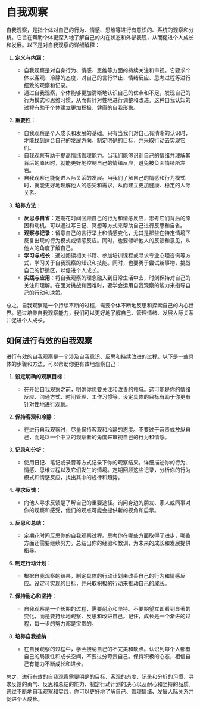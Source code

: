# 自我观察

自我观察，是指个体对自己的行为、情感、思维等进行有意识的、系统的观察和分析。它旨在帮助个体更深入地了解自己的内在状态和外部表现，从而促进个人成长和发展。以下是对自我观察的详细解释：
1. **定义与内涵**：
   - 自我观察是对自身行为、情感、思维等方面的持续关注和审视。它要求个体以客观、冷静的态度，对自己的言行举止、情绪反应、思考过程等进行细致的观察和记录。
   - 通过自我观察，个体能够更加清晰地认识自己的优点和不足，发现自己的行为模式和思维习惯，从而有针对性地进行调整和改进。这种自我认知的过程有助于个体建立更加积极、健康的自我形象。

2. **重要性**：
   - 自我观察是个人成长和发展的基础。只有当我们对自己有清晰的认识时，才能找到适合自己的发展方向，制定明确的目标，并采取行动去实现它们。
   - 自我观察有助于提高情绪管理能力。当我们能够识别自己的情绪并理解其背后的原因时，就能更好地控制自己的情绪反应，避免被负面情绪所左右。
   - 自我观察还能促进人际关系的发展。当我们了解自己的情感和行为模式时，就能更好地理解他人的感受和需求，从而建立更加健康、稳定的人际关系。

3. **培养方法**：
   - **反思与自省**：定期花时间回顾自己的行为和情感反应，思考它们背后的原因和动机。可以通过写日记、冥想等方式来帮助自己进行反思和自省。
   - **观察与记录**：留意自己的言行举止和情感变化，尤其是那些在特定情境下反复出现的行为模式或情感反应。同时，也要倾听他人的反馈和意见，从他人的角度了解自己。
   - **学习与成长**：通过阅读相关书籍、参加培训课程或寻求专业心理咨询等方式，学习关于自我观察的知识和技能。同时，也要勇于尝试新事物，挑战自己的舒适区，以促进个人成长。
   - **实践与应用**：将自我观察的理念融入到日常生活中去，时刻保持对自己的关注和理解。在面对挑战和困难时，要学会运用自我观察的能力来指导自己的行动和决策。

总之，自我观察是一个持续不断的过程，需要个体不断地反思和探索自己的内心世界。通过培养自我观察能力，我们可以更好地了解自己、管理情绪、发展人际关系并促进个人成长。

## 如何进行有效的自我观察

进行有效的自我观察是一个涉及自我意识、反思和持续改进的过程。以下是一些具体的步骤和方法，可以帮助你更有效地观察自己：
1. **设定明确的观察目标**：
    - 在开始自我观察之前，明确你想要关注和改善的领域。这可能是你的情绪反应、沟通方式、时间管理、工作习惯等。设定具体的目标有助于你更有针对性地进行观察。

2. **保持客观和冷静**：
    - 在进行自我观察时，尽量保持客观和冷静的态度。不要过于苛责或放纵自己，而是以一个中立的观察者的角度来审视自己的行为和情感。

3. **记录和分析**：
    - 使用日记、笔记或录音等方式记录下你的观察结果。详细描述你的行为、情感、思维过程以及它们发生的情境。定期回顾这些记录，分析你的行为模式和情感反应，找出其中的规律和趋势。

4. **寻求反馈**：
    - 向他人寻求反馈是了解自己的重要途径。询问身边的朋友、家人或同事对你的观察和感受，他们的观点可能会提供新的视角和启示。

5. **反思和总结**：
    - 定期花时间反思你的自我观察过程。思考你在哪些方面取得了进步，哪些方面还需要继续努力。总结出你的经验和教训，为未来的成长和发展提供指导。

6. **制定行动计划**：
    - 根据自我观察的结果，制定具体的行动计划来改善自己的行为和情感反应。设定可实现的目标，并采取积极的行动来推动自己的成长。

7. **保持耐心和坚持**：
    - 自我观察是一个长期的过程，需要耐心和坚持。不要期望立即看到显著的变化，而是要持续地观察、反思和改进自己。记住，成长是一个渐进的过程，每一步的努力都是宝贵的。

8. **培养自我接纳**：
    - 在自我观察的过程中，学会接纳自己的不完美和缺点。认识到每个人都有自己的局限性和成长空间，不要过分苛责自己。保持积极的心态，相信自己有能力不断成长和进步。

总之，进行有效的自我观察需要明确的目标、客观的态度、记录和分析的习惯、寻求反馈的勇气、反思和总结的能力、制定行动计划的决心以及耐心和坚持的品质。通过不断地自我观察和实践，你可以更好地了解自己、管理情绪、发展人际关系并促进个人成长。